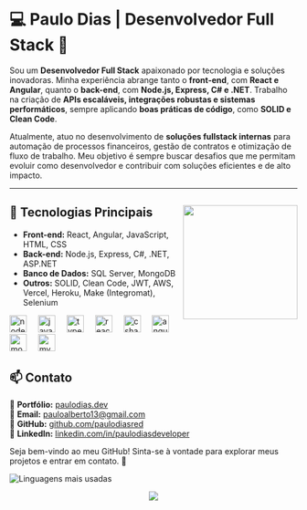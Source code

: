 # 💻 Paulo Dias | Desenvolvedor Full Stack 🚀 
Sou um **Desenvolvedor Full Stack** apaixonado por tecnologia e soluções inovadoras. Minha experiência abrange tanto o **front-end**, com **React e Angular**, quanto o **back-end**, com **Node.js, Express, C# e .NET**. Trabalho na criação de **APIs escaláveis, integrações robustas e sistemas performáticos**, sempre aplicando **boas práticas de código**, como **SOLID e Clean Code**.
 
Atualmente, atuo no desenvolvimento de **soluções fullstack internas** para automação de processos financeiros, gestão de contratos e otimização de fluxo de trabalho. Meu objetivo é sempre buscar desafios que me permitam evoluir como desenvolvedor e contribuir com soluções eficientes e de alto impacto.

---

## 🚀 Tecnologias Principais  <img align="right" height="200" src="https://media4.giphy.com/media/v1.Y2lkPTc5MGI3NjExamRnY3U5ZGxlNnd4eHA4cm1keDh4Ym8wbnJxNXdnOTZ5ZHJsMnE0eCZlcD12MV9pbnRlcm5hbF9naWZfYnlfaWQmY3Q9Zw/78XCFBGOlS6keY1Bil/giphy.gif"  />
- **Front-end:** React, Angular, JavaScript, HTML, CSS  
- **Back-end:** Node.js, Express, C#, .NET, ASP.NET  
- **Banco de Dados:** SQL Server, MongoDB  
- **Outros:** SOLID, Clean Code, JWT, AWS, Vercel, Heroku, Make (Integromat), Selenium
<div align="left">
  <img src="https://cdn.jsdelivr.net/gh/devicons/devicon/icons/nodejs/nodejs-original.svg" height="30" alt="nodejs logo"  />
  <img width="12" />
  <img src="https://cdn.jsdelivr.net/gh/devicons/devicon/icons/javascript/javascript-original.svg" height="30" alt="javascript logo"  />
  <img width="12" />
  <img src="https://cdn.jsdelivr.net/gh/devicons/devicon/icons/typescript/typescript-original.svg" height="30" alt="typescript logo"  />
  <img width="12" />
  <img src="https://cdn.jsdelivr.net/gh/devicons/devicon/icons/react/react-original.svg" height="30" alt="react logo"  />
  <img width="12" />
  <img src="https://cdn.jsdelivr.net/gh/devicons/devicon/icons/csharp/csharp-original.svg" height="30" alt="csharp logo"  />
  <img width="12" />
  <img src="https://cdn.jsdelivr.net/gh/devicons/devicon/icons/angularjs/angularjs-original.svg" height="30" alt="angularjs logo"  />
  <img width="12" />
  <img src="https://cdn.jsdelivr.net/gh/devicons/devicon/icons/mongodb/mongodb-original.svg" height="30" alt="mongodb logo"  />
  <img width="12" />
  <img src="https://cdn.jsdelivr.net/gh/devicons/devicon/icons/mysql/mysql-original.svg" height="30" alt="mysql logo"  />
</div>

## 📫 Contato  
📌 **Portfólio:** [paulodias.dev](https://paulodias.dev)  
📧 **Email:** [pauloalberto13@gmail.com](mailto:pauloalberto13@gmail.com)  
🐙 **GitHub:** [github.com/paulodiasred](https://github.com/paulodiasred)  
🔗 **LinkedIn:** [linkedin.com/in/paulodiasdeveloper](https://www.linkedin.com/in/paulodiasdeveloper/)  

Seja bem-vindo ao meu GitHub! Sinta-se à vontade para explorar meus projetos e entrar em contato. 🚀

![Linguagens mais usadas](https://github-readme-stats.vercel.app/api/top-langs/?username=paulodiasred&layout=compact&langs_count=5&theme=radical)

<div align="center">
  <img src="https://profile-counter.glitch.me/paulodiasred/count.svg?"  />
</div>
<!--
**paulodiasred/paulodiasred** is a ✨ _special_ ✨ repository because its `README.md` (this file) appears on your GitHub profile.

Here are some ideas to get you started:

- 🔭 I’m currently working on ...
- 🌱 I’m currently learning ...
- 👯 I’m looking to collaborate on ...
- 🤔 I’m looking for help with ...
- 💬 Ask me about ...
- 📫 How to reach me: ...
- 😄 Pronouns: ...
- ⚡ Fun fact: ...
-->
